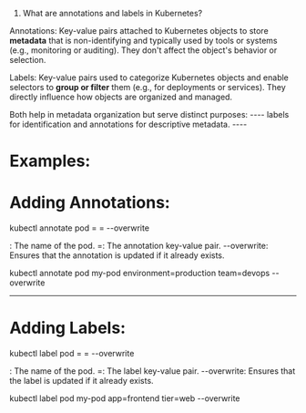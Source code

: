 1. What are annotations and labels in Kubernetes?

Annotations: Key-value pairs attached to Kubernetes objects to store **metadata** that is non-identifying and typically used by tools or systems
(e.g., monitoring or auditing). They don't affect the object's behavior or selection.

Labels: Key-value pairs used to categorize Kubernetes objects and enable selectors to **group or filter** them (e.g., for deployments or services).
They directly influence how objects are organized and managed.

Both help in metadata organization but serve distinct purposes: ---- labels for identification and annotations for descriptive metadata. ----

Examples:
============

Adding Annotations:
=====================

kubectl annotate pod <pod-name> <key1>=<value1> <key2>=<value2> --overwrite

<pod-name>: The name of the pod.
<key1>=<value1>: The annotation key-value pair.
--overwrite: Ensures that the annotation is updated if it already exists.

kubectl annotate pod my-pod environment=production team=devops --overwrite

-----------------------------------------------------------------------------------------------

Adding Labels:
================

kubectl label pod <pod-name> <key1>=<value1> <key2>=<value2> --overwrite

<pod-name>: The name of the pod.
<key1>=<value1>: The label key-value pair.
--overwrite: Ensures that the label is updated if it already exists.

kubectl label pod my-pod app=frontend tier=web --overwrite


